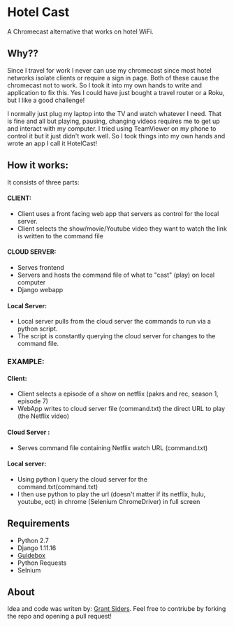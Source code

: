 # Hotel Cast
A Chromecast alternative that works on hotel WiFi.  

## Why?? 
Since I travel for work I never can use my chromecast since most hotel networks isolate clients or require a sign in page. Both of these cause the chromecast not to work. So I took it into my own hands to write and application to fix this. Yes I could have just bought a travel router or a Roku, but I like a good challenge!

I normally just plug my laptop into the TV and watch whatever I need. That is fine and all but playing, pausing, changing videos requires me to get up and interact with my computer. I tried using TeamViewer on my phone to control it but it just didn't work well. So I took things into my own hands and wrote an app I call it HotelCast!


## How it works: 
It consists of three parts:

#### CLIENT:

- Client uses a front facing web app that servers as control for the local server.
- Client selects the show/movie/Youtube video they want to watch the link is written to the command file 

#### CLOUD SERVER: 
- Serves frontend
- Servers and hosts the command file of what to "cast" (play) on local computer
- Django webapp

#### Local Server: 

- Local server pulls from the cloud server the commands to run via a python script. 
- The script is constantly querying the cloud server for changes to the command file.
### EXAMPLE:

#### Client:
- Client selects a episode of a show on netflix (pakrs and rec, season 1, episode 7)
- WebApp writes to cloud server file (command.txt) the direct URL to play (the Netflix video)
#### Cloud Server :
- Serves command file containing Netflix watch URL (command.txt)
#### Local server:
- Using python I query the cloud server for the command.txt(command.txt)
- I then use python to play the url (doesn't matter if its netflix, hulu, youtube, ect) in chrome (Selenium ChromeDriver) in full screen
## Requirements
- Python 2.7 
- Django 1.11.16
- [Guidebox](http://guidebox.com)
- Python Requests 
- Selnium

## About
Idea and code was writen by: 
[Grant Siders](http://grantsiders.com). Feel free to contriube by forking the repo and opening a pull request! 

